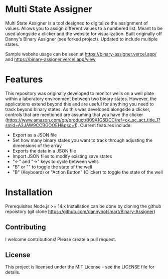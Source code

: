 # Multi State Assigner

Multi State Assigner  is a tool designed to digitalize the assignment of  values. Allows you to assign different values to a numbered list. Meant to be used alongside a clicker and the website for visualization. Built originally off Danny's Binary Assigner (see forked project). Updated to include multiple states.

Sample website usage can be seen at 
https://binary-assigner.vercel.app/ and https://binary-assigner.vercel.app/view

# Features
This repository was originally developed to monitor wells on a well plate within a laboratory environment between two binary states. However, the applications extend beyond this and are useful for anything you need to track beyond binary states. As this was developed alongside a clicker, controls that are mentioned are assuming that you have the clicker (https://www.amazon.com/gp/product/B09X1G5DCC/ref=ox_sc_act_title_1?smid=A3JAW9CCBGOOEH&psc=1). Current features include:

- Export as a JSON file
- Set how many binary states you want to track through adjusting the dimensions of the array
- Exports the data in a JSON file
- Import JSON files to modify existing save states
- "<-" and "->" keys to cycle between wells
- "B" or "" to toggle the state of the well
- "B" (Keyboard) or "Action Button" (Clicker) to toggle the state of the well

# Installation
Prerequisites
Node.js >= 14.x
Installation can be done by cloning the github repoistory (git clone https://github.com/dannynotsmart/Binary-Assigner)

## Contributing
I welcome contributions! Please create a pull request.

## License
This project is licensed under the MIT License - see the LICENSE file for details.
